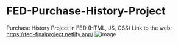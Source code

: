 # FED-Purchase-History-Project
Purchase History Project in FED (HTML, JS, CSS)
Link to the web: https://fed-finalproject.netlify.app/
![image](https://user-images.githubusercontent.com/107958370/232275317-e15a6ad1-ab25-4958-8425-9e8ee1df270b.png)
